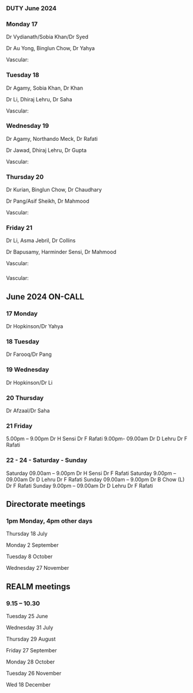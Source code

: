 

### DUTY June 2024

### Monday 17
Dr Vydianath/Sobia Khan/Dr Syed

Dr Au Yong, Binglun Chow, Dr Yahya

Vascular:

### Tuesday 18
Dr Agamy, Sobia Khan, Dr Khan

Dr Li, Dhiraj Lehru, Dr Saha

Vascular: 

### Wednesday 19 
Dr Agamy, Northando Meck, Dr Rafati

Dr Jawad, Dhiraj Lehru, Dr Gupta

Vascular:

### Thursday 20
Dr Kurian, Binglun Chow, Dr Chaudhary

Dr Pang/Asif Sheikh, Dr Mahmood

Vascular:

### Friday 21
Dr Li, Asma Jebril, Dr Collins

Dr Bapusamy, Harminder Sensi, Dr Mahmood

Vascular: 

### 

Vascular:



## June 2024 ON-CALL

### 17	Monday 
Dr Hopkinson/Dr Yahya

###  18	Tuesday
Dr Farooq/Dr Pang

###  19	Wednesday
Dr Hopkinson/Dr Li

###  20 Thursday
Dr Afzaal/Dr Saha

###  21	Friday
5.00pm – 9.00pm	Dr H Sensi	Dr F Rafati
9.00pm- 09.00am	Dr D Lehru	Dr F Rafati

###  22 - 24 - Saturday - Sunday
Saturday 09.00am – 9.00pm	Dr H Sensi	Dr F Rafati
Saturday 9.00pm – 09.00am	Dr D Lehru	Dr F Rafati
Sunday 09.00am – 9.00pm	Dr B Chow (L)	Dr F Rafati
Sunday 9.00pm – 09.00am	Dr D Lehru	Dr F Rafati

## Directorate meetings  
### 1pm Monday, 4pm other days


Thursday 18 July

Monday 2 September

Tuesday 8 October

Wednesday 27 November


## REALM meetings
### 9.15 – 10.30


Tuesday 25 June 	

Wednesday 31 July 	

Thursday 29 August	

Friday 27 September

Monday 28 October  

Tuesday 26 November		

Wed 18 December	




